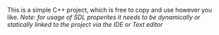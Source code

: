 This is a simple C++ project, which is free to copy and use however you like. 
*Note: for usage of SDL properites it needs to be dynamically or statically linked to the project via the IDE or Text editor*

